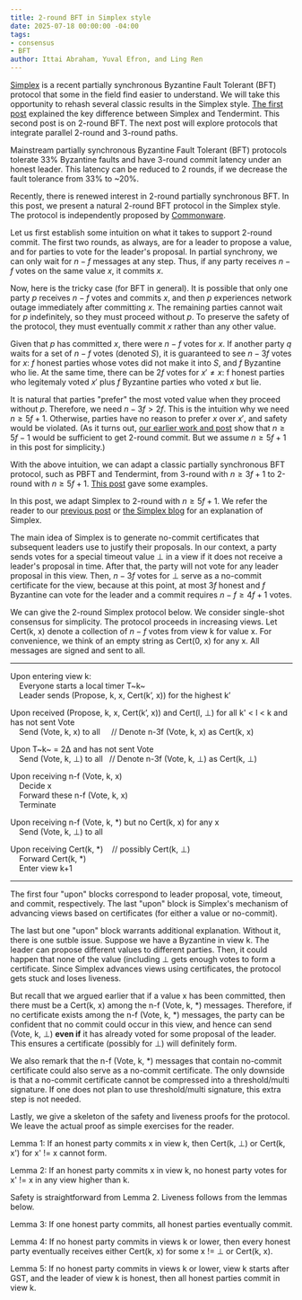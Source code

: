 ```yaml
---
title: 2-round BFT in Simplex style
date: 2025-07-18 00:00:00 -04:00
tags:
- consensus
- BFT
author: Ittai Abraham, Yuval Efron, and Ling Ren
---
```


[Simplex](https://simplex.blog/) is a recent partially synchronous Byzantine Fault Tolerant (BFT) protocol that some in the field find easier to understand. We will take this opportunity to rehash several classic results in the Simplex style. [The first post](https://decentralizedthoughts.github.io/2025-06-18-simplex/) explained the key difference between Simplex and Tendermint. This second post is on 2-round BFT. The next post will explore protocols that integrate parallel 2-round and 3-round paths. 

Mainstream partially synchronous Byzantine Fault Tolerant (BFT) protocols tolerate 33% Byzantine faults and have 3-round commit latency under an honest leader. This latency can be reduced to 2 rounds, if we decrease the fault tolerance from 33% to ~20%. 

Recently, there is renewed interest in 2-round partially synchronous BFT. In this post, we present a natural 2-round BFT protocol in the Simplex style. The protocol is independently proposed by [Commonware](https://commonware.xyz/blogs/minimmit.html). 

Let us first establish some intuition on what it takes to support 2-round commit. The first two rounds, as always, are for a leader to propose a value, and for parties to vote for the leader's proposal. In partial synchrony, we can only wait for $n-f$ messages at any step. Thus, if any party receives $n-f$ votes on the same value $x$, it commits $x$. 

Now, here is the tricky case (for BFT in general). It is possible that only one party $p$ receives $n-f$ votes and commits $x$, and then $p$ experiences network outage immediately after committing $x$.  The remaining parties cannot wait for $p$ indefinitely, so they must proceed without $p$. To preserve the safety of the protocol, they must eventually commit $x$ rather than any other value. 

Given that $p$ has committed $x$, there were $n-f$ votes for $x$. If another party $q$ waits for a set of $n-f$ votes (denoted $S$), it is guaranteed to see $n-3f$ votes for $x$: $f$ honest parties whose votes did not make it into $S$, and $f$ Byzantine who lie. At the same time, there can be $2f$ votes for $x'\neq x$: f honest parties who legitemaly voted $x'$ plus $f$ Byzantine parties who voted $x$ but lie. 

It is natural that parties "prefer" the most voted value when they proceed without $p$. Therefore, we need $n-3f>2f$. This is the intuition why we need $n \geq 5f+1$. Otherwise, parties have no reason to prefer $x$ over $x'$, and safety would be violated. (As it turns out, [our earlier work and post](https://decentralizedthoughts.github.io/2021-03-03-2-round-bft-smr-with-n-equals-4-f-equals-1/) show that $n \geq 5f-1$ would be sufficient to get 2-round commit. But we assume $n \geq 5f+1$ in this post for simplicity.) 

With the above intuition, we can adapt a classic partially synchronous BFT protocol, such as PBFT and Tendermint, from 3-round with $n\ge 3f+1$ to 2-round with $n\ge 5f+1$. [This post](https://decentralizedthoughts.github.io/2021-03-03-2-round-bft-smr-with-n-equals-4-f-equals-1/) gave some examples. 

In this post, we adapt Simplex to 2-round with $n\ge 5f+1$. We refer the reader to our [previous post](https://decentralizedthoughts.github.io/2025-06-18-simplex/) or [the Simplex blog](https://simplex.blog/) for an explanation of Simplex. 

The main idea of Simplex is to generate no-commit certificates that subsequent leaders use to justify their proposals. In our context, a party sends votes for a special timeout value $\bot$ in a view if it does not receive a leader's proposal in time. After that, the party will not vote for any leader proposal in this view. Then, $n-3f$ votes for $\bot$ serve as a no-commit certificate for the view, because at this point, at most $3f$ honest and $f$ Byzantine can vote for the leader and a commit requires $n-f \geq 4f+1$ votes. 

We can give the 2-round Simplex protocol below. We consider single-shot consensus for simplicity. The protocol proceeds in increasing views. Let Cert(k, x) denote a collection of $n-f$ votes from view k for value x. For convenience, we think of an empty string as Cert(0, x) for any x. All messages are signed and sent to all. 


----------------
Upon entering view k: <br>
    Everyone starts a local timer T~k~ <br>
    Leader sends (Propose, k, x, Cert(k’, x)) for the highest k’ <br>
    
Upon received (Propose, k, x, Cert(k’, x)) and Cert(l, $\bot$) for all k' < l < k and has not sent Vote <br>
    Send (Vote, k, x) to all     // Denote n-3f (Vote, k, x) as Cert(k, x) <br> 

Upon T~k~ = 2&Delta; and has not sent Vote <br>
    Send (Vote, k, $\bot$) to all   // Denote n-3f (Vote, k, $\bot$) as Cert(k, $\bot$) <br>

Upon receiving n-f (Vote, k, x) <br>
    Decide x <br>
    Forward these n-f (Vote, k, x) <br>
    Terminate <br>

Upon receiving n-f (Vote, k, *) but no Cert(k, x) for any x <br>
    Send (Vote, k, $\bot$) to all

Upon receiving Cert(k, *)    // possibly Cert(k, $\bot$) <br>
    Forward Cert(k, *) <br>
    Enter view k+1 
    
----------------


The first four "upon" blocks correspond to leader proposal, vote, timeout, and commit, respectively. The last "upon" block is Simplex's mechanism of advancing views based on certificates (for either a value or no-commit).

The last but one "upon" block warrants additional explanation. Without it, there is one sutble issue. Suppose we have a Byzantine in view k. The leader can propose different values to different parties. Then, it could happen that none of the value (including $\bot$ gets enough votes to form a certificate. Since Simplex advances views using certificates, the protocol gets stuck and loses liveness. 

But recall that we argued earlier that if a value x has been committed, then there must be a Cert(k, x) among the n-f (Vote, k, *) messages. Therefore, if no certificate exists among the n-f (Vote, k, *) messages, the party can be confident that no commit could occur in this view, and hence can send (Vote, k, $\bot$) **even if** it has already voted for some proposal of the leader. This ensures a certificate (possibly for $\bot$) will definitely form. 

We also remark that the n-f (Vote, k, *) messages that contain no-commit certificate could also serve as a no-commit certificate. The only downside is that a no-commit certificate cannot be compressed into a threshold/multi signature. If one does not plan to use threshold/multi signature, this extra step is not needed.

Lastly, we give a skeleton of the safety and liveness proofs for the protocol. We leave the actual proof as simple exercises for the reader. 

Lemma 1: If an honest party commits x in view k, then Cert(k, $\bot$) or Cert(k, x') for x' != x cannot form. 

Lemma 2: If an honest party commits x in view k, no honest party votes for x' != x in any view higher than k. 

Safety is straightforward from Lemma 2. Liveness follows from the lemmas below. 

Lemma 3: If one honest party commits, all honest parties eventually commit.

Lemma 4: If no honest party commits in views k or lower, then every honest party eventually receives either Cert(k, x) for some x != $\bot$ or Cert(k, x). 

Lemma 5: If no honest party commits in views k or lower, view k starts after GST, and the leader of view k is honest, then all honest parties commit in view k. 







